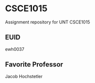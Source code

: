# CSCE1015
Assignment repository for UNT CSCE1015
## EUID
ewh0037
## Favorite Professor
Jacob Hochstetler
